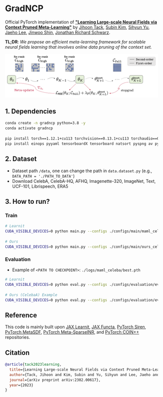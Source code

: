 # GradNCP

Official PyTorch implementation of **["Learning Large-scale Neural Fields via Context Pruned Meta-Learning"](https://arxiv.org/abs/2302.00617)** by
[Jihoon Tack](https://jihoontack.github.io/),
[Subin Kim](https://subin-kim-cv.github.io/), 
[Sihyun Yu](https://sihyun.me/), 
[Jaeho Lee](https://jaeho-lee.github.io/), 
[Jinwoo Shin](https://alinlab.kaist.ac.kr/shin.html), 
[Jonathan Richard Schwarz](https://jonathan-schwarz.github.io/).

**TL;DR**: *We propose an efficient meta-learning framework for scalable neural fields learning that involves online data pruning of the context set.*
<p align="center">
    <img src=figure/concept_figure.png width="900"> 
</p>


## 1. Dependencies
```bash
conda create -n gradncp python=3.8 -y
conda activate gradncp

pip install torch==1.12.1+cu113 torchvision==0.13.1+cu113 torchaudio==0.12.1 --extra-index-url https://download.pytorch.org/whl/cu113
pip install einops pyyaml tensorboardX tensorboard natsort pyspng av pytorch_msssim lpips
```

## 2. Dataset
- Dataset path `/data`, one can change the path in `data.dataset.py` (e.g., `DATA_PATH = './PATH_TO_DATA'`)
- Download CelebA, CelebA-HQ, AFHQ, Imagenette-320, ImageNet, Text, UCF-101, Librispeech, ERA5

## 3. How to run?
### Train
```bash
# Learnit
CUDA_VISIBLE_DEVICES=0 python main.py --configs ./configs/main/maml_celeba.yaml

# Ours
CUDA_VISIBLE_DEVICES=0 python main.py --configs ./configs/main/ours_celeba.yaml
```

### Evaluation
- Example of `<PATH TO CHECKPOINT>`: `./logs/maml_celeba/best.pth`
```bash
# Learnit
CUDA_VISIBLE_DEVICES=0 python eval.py --configs ./configs/evaluation/eval_celeba.yaml --load_path ./logs/xxxx/best.model

# Ours (CelebaA) Example
CUDA_VISIBLE_DEVICES=0 python eval.py --configs ./configs/evaluation/eval_celeba_ours.yaml --load_path ./logs/xxxx/best.model
```

## Reference
This code is mainly built upon [JAX Learnit](https://github.com/tancik/learnit), [JAX Functa](https://github.com/deepmind/functa), [PyTorch Siren](https://github.com/lucidrains/siren-pytorch), [PyTorch MetaSDF](https://github.com/vsitzmann/metasdf), [PyTorch Meta-SparseINR](https://github.com/jaeho-lee/MetaSparseINR), and [PyTorch COIN++](https://github.com/EmilienDupont/coinpp) repositories.

## Citation
```bibtex
@article{tack2023learning,
  title={Learning Large-scale Neural Fields via Context Pruned Meta-Learning},
  author={Tack, Jihoon and Kim, Subin and Yu, Sihyun and Lee, Jaeho and Shin, Jinwoo and Schwarz, Jonathan Richard},
  journal={arXiv preprint arXiv:2302.00617},
  year={2023}
}
```
